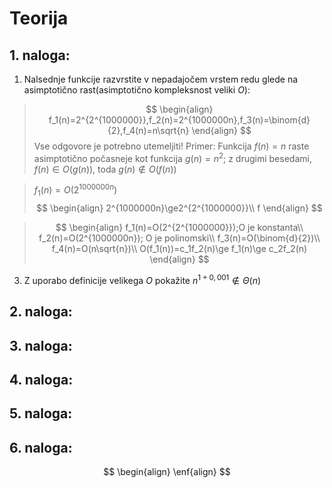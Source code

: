 # Teorija
## 1. naloga:
1. Nalsednje funkcije razvrstite v nepadajočem vrstem redu glede na asimptotično rast(asimptotično kompleksnost veliki $O$):
>$$
>\begin{align}
>f_1(n)=2^{2^{1000000}},f_2(n)=2^{1000000n},f_3(n)=\binom{d}{2},f_4(n)=n\sqrt{n}
>\end{align}
>$$
Vse odgovore je potrebno utemeljiti!
Primer: Funkcija $f(n)=n$ raste asimptotično počasneje kot funkcija $g(n)=n^2$; z drugimi besedami, $f(n)\in O(g(n))$, toda $g(n)\notin O(f(n))$

>$f_1(n)=O(2^{1000000n})$
>$$
\begin{align}
2^{1000000n}\ge2^{2^{1000000}}\\
f
\end{align}
$$

>$$
\begin{align}
f_1(n)=O(2^{2^{1000000}});O je konstanta\\ f_2(n)=O(2^{1000000n}); O je polinomski\\ f_3(n)=O(\binom{d}{2})\\ f_4(n)=O(n\sqrt{n})\\
O(f_1(n))=c_1f_2(n)\ge f_1(n)\ge c_2f_2(n)
\end{align}
>$$
3. Z uporabo definicije velikega $O$ pokažite $n^{1+0,001}\notin \Theta (n)$
>
## 2. naloga:
## 3. naloga:
## 4. naloga:
## 5. naloga:
## 6. naloga:

$$
\begin{align}
\enf{align}
$$